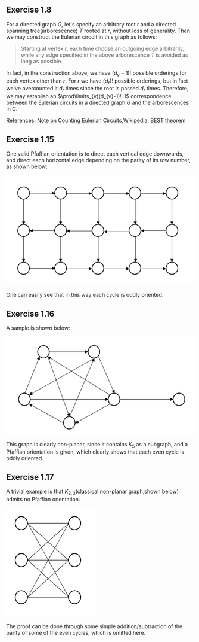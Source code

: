 ## Exercise 1.8

For a directed graph $G$, let's specify an arbitrary root $r$ and a directed spanning tree(arborescence) $T$ rooted at $r$, without loss of generality. Then we may construct the Eulerian circuit in this graph as follows:

> Starting at vertex $r$, each time choose an outgoing edge arbitrarily, while any edge specified in the above arborescence $T$ is avoided as long as possible.

In fact, in the construction above, we have $(d_{v}-1)!$ possible orderings for each vertex other than $r$. For $r$ we have $(d_r)!$ possible orderings, but in fact we've overcounted it $d_r$ times since the root is passed $d_r$ times.  Therefore, we may establish an $\prod\limits_{v}(d_{v}-1)!-1$  correspondence between the Eulerian circuits in a directed graph $G$ and the arborescences in $G$.

References: [Note on Counting Eulerian Circuits](http://www.cdam.lse.ac.uk/Reports/Files/cdam-2004-12.pdf),[Wikipedia: BEST theorem](https://en.wikipedia.org/wiki/BEST_theorem)



## Exercise 1.15

One valid Pfaffian orientation is to direct each vertical edge downwards, and direct each horizontal edge depending on the parity of its row number, as shown below:

![](1.png)

One can easily see that in this way each cycle is oddly oriented.

## Exercise 1.16

A sample is shown below:

![](2.png)

This graph is clearly non-planar, since it contains $K_5$ as a subgraph, and a Pfaffian orientation is given, which clearly shows that each even cycle is oddly oriented.

## Exercise 1.17

A trivial example is that $K_{3,3}$(classical non-planar graph,shown below) admits no Pfaffian orientation.

![](3.png)

The proof can be done through some simple addition/subtraction of the parity of some of the even cycles, which is omitted here.